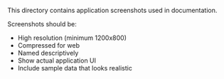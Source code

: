 This directory contains application screenshots used in documentation.

Screenshots should be:
- High resolution (minimum 1200x800)
- Compressed for web
- Named descriptively
- Show actual application UI
- Include sample data that looks realistic
